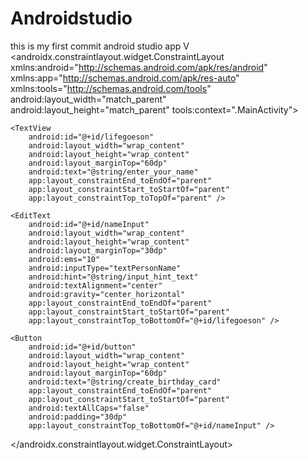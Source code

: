 # Androidstudio
this is my first commit
android studio app
V<?xml version="1.0" encoding="utf-8"?>
<androidx.constraintlayout.widget.ConstraintLayout xmlns:android="http://schemas.android.com/apk/res/android"
    xmlns:app="http://schemas.android.com/apk/res-auto"
    xmlns:tools="http://schemas.android.com/tools"
    android:layout_width="match_parent"
    android:layout_height="match_parent"
    tools:context=".MainActivity">

    <TextView
        android:id="@+id/lifegoeson"
        android:layout_width="wrap_content"
        android:layout_height="wrap_content"
        android:layout_marginTop="60dp"
        android:text="@string/enter_your_name"
        app:layout_constraintEnd_toEndOf="parent"
        app:layout_constraintStart_toStartOf="parent"
        app:layout_constraintTop_toTopOf="parent" />

    <EditText
        android:id="@+id/nameInput"
        android:layout_width="wrap_content"
        android:layout_height="wrap_content"
        android:layout_marginTop="30dp"
        android:ems="10"
        android:inputType="textPersonName"
        android:hint="@string/input_hint_text"
        android:textAlignment="center"
        android:gravity="center_horizontal"
        app:layout_constraintEnd_toEndOf="parent"
        app:layout_constraintStart_toStartOf="parent"
        app:layout_constraintTop_toBottomOf="@+id/lifegoeson" />

    <Button
        android:id="@+id/button"
        android:layout_width="wrap_content"
        android:layout_height="wrap_content"
        android:layout_marginTop="60dp"
        android:text="@string/create_birthday_card"
        app:layout_constraintEnd_toEndOf="parent"
        app:layout_constraintStart_toStartOf="parent"
        android:textAllCaps="false"
        android:padding="30dp"
        app:layout_constraintTop_toBottomOf="@+id/nameInput" />
</androidx.constraintlayout.widget.ConstraintLayout>

